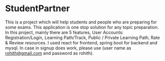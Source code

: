 # StudentPartner
This is a project which will help students and people who are preparing for some exams. This application is one stop solution for any topic preparation. In this project, mainly there are 5 features, User Accounts: Registration/Login, Learning Path/Track, Public / Private Learning Path, Rate & Review resources. I used react for frontend, spring boot for backend and mysql. In case in signup does work, please use (user name as rohith@gmail.com and password as rohith).
